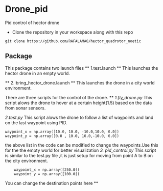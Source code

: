 # Drone_pid
Pid control of hector drone
* Clone the repository in your workspace along with this repo
```
git clone https://github.com/RAFALAMAO/hector_quadrotor_noetic
```

## Package
This package contains two launch files
**
1.test.launch
**
This launches the hector drone in an empty world.

**
2. bring_hector_drone.launch
**
This launches the drone in a city world environment.


There are three scripts for the control of the drone.
**
_1.fly_drone.py_
This script alows the drone to hover at a certain height(1.5) based on the data from sonar sensors.

_2.test.py_
This script alows the drone to follow a list of waypoints and land on the last waypoint using PID.
``` 
waypoint_x = np.array([10.0, 10.0, -10.0,10.0, 0.0])
waypoint_y = np.array([0.0 , 10.0, 10.0,-10.0, 0.0])
``` 

the above list in the code can be modified to change the waypoints.Use this for the the empty world for better visualization
_3. pid_control.py_
This script is similar to the test.py file ,it is just setup for moving from point A to B on the city environment.
```
    waypoint_x = np.array([250.0])
    waypoint_y = np.array([100.0])
```
You can change the destination points here 
**
